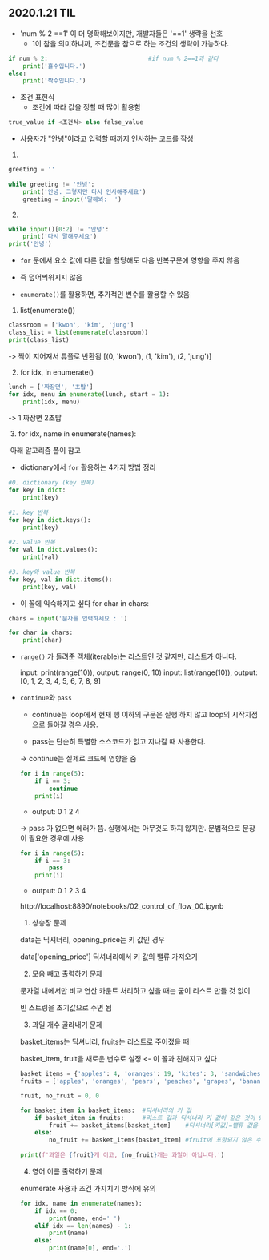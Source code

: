 ## 2020.1.21 TIL



- 'num % 2 ==1' 이 더 명확해보이지만, 개발자들은 '==1' 생략을 선호
  - 1이 참을 의미하니까, 조건문을 참으로 하는 조건의 생략이 가능하다.

```python
if num % 2:                            #if num % 2==1과 같다
    print('홀수입니다.')
else:
    print('짝수입니다.')
```





- 조건 표현식
  - 조건에 따라 값을 정할 때 많이 활용함

```python
true_value if <조건식> else false_value
```





- 사용자가 "안녕"이라고 입력할 때까지 인사하는 코드를 작성

1.

```python
greeting = ''
    
while greeting != '안녕':
    print('안녕. 그렇지만 다시 인사해주세요')
    greeting = input('말해봐:  ')
```

2.

```python
while input()[0:2] != '안녕':
    print('다시 말해주세요')
print('안녕')
```





- `for` 문에서 요소 값에 다른 값을 할당해도 다음 반복구문에 영향을 주지 않음
- 즉 덮어씌워지지 않음





- `enumerate()`를 활용하면, 추가적인 변수를 활용할 수 있음

1. list(enumerate())

```python
classroom = ['kwon', 'kim', 'jung']
class_list = list(enumerate(classroom))
print(class_list)
```

-> 짝이 지어져서 튜플로 반환됨 [(0, 'kwon'), (1, 'kim'), (2, 'jung')]



2. for idx, in enumerate()

```python
lunch = ['짜장면', '초밥']
for idx, menu in enumerate(lunch, start = 1):
    print(idx, menu)
```

-> 1 짜장면 2초밥



​	3. for idx, name in enumerate(names):

​	아래 알고리즘 풀이 참고





- dictionary에서 `for` 활용하는 4가지 방법 정리

```python
#0. dictionary (key 반복)
for key in dict:
	print(key)
	
#1. key 반복
for key in dict.keys():
	print(key)
	
#2. value 반복
for val in dict.values():
	print(val)
	
#3. key와 value 반복
for key, val in dict.items():
    print(key, val)
```





- 이 꼴에 익숙해지고 싶다 for char in chars:

```python
chars = input('문자를 입력하세요 : ')

for char in chars:
    print(char)
```





- `range()` 가 돌려준 객체(iterable)는 리스트인 것 같지만, 리스트가 아니다.

  input: print(range(10)), 	output: range(0, 10)
  input: list(range(10)), 	output: [0, 1, 2, 3, 4, 5, 6, 7, 8, 9]

  



- `continue`와 `pass`

  - continue는 loop에서 현재 행 이하의 구문은 실행 하지 않고 loop의 시작지점으로 돌아갈 경우 사용.

  - pass는 단순히 특별한 소스코드가 없고 지나갈 때 사용한다.

  

  -> continue는 실제로 코드에 영향을 줌

  ```python
  for i in range(5):
      if i == 3:
          continue
      print(i)
  ```

  - output: 0 1 2 4

  

  -> pass 가 없으면 에러가 뜸. 실행에서는 아무것도 하지 않지만. 문법적으로 문장이 필요한 경우에 사용

  ```python
  for i in range(5):
      if i == 3:
          pass
      print(i)
  ```

  - output: 0 1 2 3 4

  

  

  

  

  http://localhost:8890/notebooks/02_control_of_flow_00.ipynb

  

  1. 상승장 문제

  data는 딕셔너리, opening_price는 키 값인 경우

  data['opening_price'] 딕셔너리에서 키 값의 밸류 가져오기

  

  2. 모음 빼고 출력하기 문제

  문자열 내에서만 비교 연산 카운트 처리하고 싶을 때는 굳이 리스트 만들 것 없이 

  빈 스트링을 초기값으로 주면 됨

  

  3. 과일 개수 골라내기 문제

  basket_items는 딕셔너리, fruits는 리스트로 주어졌을 때

  basket_item, fruit을 새로운 변수로 설정 <- 이 꼴과 친해지고 싶다

  ```python
  basket_items = {'apples': 4, 'oranges': 19, 'kites': 3, 'sandwiches': 8}
  fruits = ['apples', 'oranges', 'pears', 'peaches', 'grapes', 'bananas']
  
  fruit, no_fruit = 0, 0
  
  for basket_item in basket_items:	#딕셔너리의 키 값
      if basket_item in fruits:		#리스트 값과 딕셔너리 키 값이 같은 것이 있는지
          fruit += basket_items[basket_item]	#딕셔너리[키값]=밸류 값을 fruit 수에 더함
      else:
          no_fruit += basket_items[basket_item]	#fruit에 포함되지 않은 수는 no_fruit에 더함
          
  print(f'과일은 {fruit}개 이고, {no_fruit}개는 과일이 아닙니다.')
  ```

  

  4. 영어 이름 출력하기 문제

  enumerate 사용과 조건 가지치기 방식에 유의

  ```python
  for idx, name in enumerate(names):
      if idx == 0:
          print(name, end=' ')
      elif idx == len(names) - 1:
          print(name)
      else:
          print(name[0], end='.')
  ```

  

  

  

